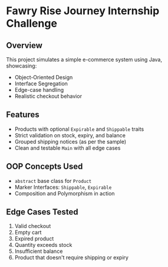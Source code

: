 # Fawry Rise Journey Internship Challenge

## Overview
This project simulates a simple e-commerce system using Java, showcasing:
- Object-Oriented Design
- Interface Segregation
- Edge-case handling
- Realistic checkout behavior

## Features
- Products with optional `Expirable` and `Shippable` traits
- Strict validation on stock, expiry, and balance
- Grouped shipping notices (as per the sample)
- Clean and testable `Main` with all edge cases

##  OOP Concepts Used
- `abstract` base class for `Product`
- Marker Interfaces: `Shippable`, `Expirable`
- Composition and Polymorphism in action

## Edge Cases Tested
1.  Valid checkout
2. Empty cart
3. Expired product
4. Quantity exceeds stock
5.  Insufficient balance
6.  Product that doesn't require shipping or expiry

